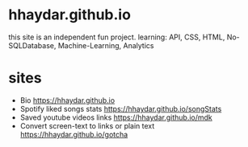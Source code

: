 # hhaydar.github.io
this site is an independent fun project.
learning: API, CSS, HTML, No-SQLDatabase, Machine-Learning, Analytics

# sites
- Bio <https://hhaydar.github.io>
- Spotify liked songs stats <https://hhaydar.github.io/songStats>
- Saved youtube videos links <https://hhaydar.github.io/mdk>
- Convert screen-text to links or plain text <https://hhaydar.github.io/gotcha>
